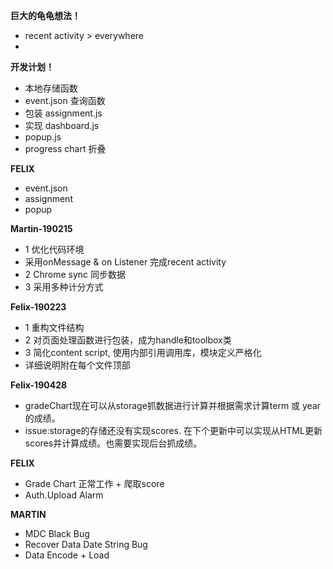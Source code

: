 **巨大的龟龟想法！**

- recent activity > everywhere
-

**开发计划！**

- 本地存储函数
- event.json 查询函数
- 包装 assignment.js
- 实现 dashboard.js
- popup.js
- progress chart 折叠

**FELIX**

- event.json
- assignment
- popup

**Martin-190215**
- 1 优化代码环境
-   采用onMessage & on Listener 完成recent activity
- 2 Chrome sync 同步数据
- 3 采用多种计分方式

**Felix-190223**
- 1 重构文件结构
- 2 对页面处理函数进行包装，成为handle和toolbox类
- 3 简化content script, 使用内部引用调用库，模块定义严格化
- 详细说明附在每个文件顶部

**Felix-190428**
- gradeChart现在可以从storage抓数据进行计算并根据需求计算term 或 year的成绩。
- issue:storage的存储还没有实现scores. 在下个更新中可以实现从HTML更新scores并计算成绩。也需要实现后台抓成绩。

**FELIX**
- Grade Chart 正常工作 + 爬取score
- Auth.Upload Alarm

**MARTIN**
- MDC Black Bug
- Recover Data  Date String Bug
- Data Encode + Load
